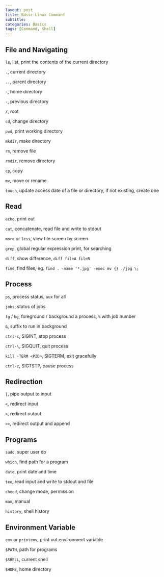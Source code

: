 ```yaml
---
layout: post
title: Basic Linux Command
subtitle: 
categories: Basics 
tags: [Command, Shell]
---
```


## File and Navigating
`ls`, list, print the contents of the current directory

`.`, current directory

`..`, parent directory

`~`, home directory

`-`, previous directory

`/`, root

`cd`, change directory

`pwd`, print working directory

`mkdir`, make directory

`rm`, remove file

`rmdir`, remove directory

`cp`, copy

`mv`, move or rename

`touch`, update access date of a file or directory, if not existing, create one

## Read
`echo`, print out

`cat`, concatenate, read file and write to stdout

`more` or `less`, view file screen by screen

`grep`, global regular expression print, for searching

`diff`, show difference, `diff fileA fileB`

`find`, find files, eg. `find . -name '*.jpg' -exec mv {} ./jpg \;`

## Process
`ps`, process status, `aux` for all

`jobs`, status of jobs

`fg` / `bg`, foreground / background a process, `%` with job number

`&`, suffix to run in background

`ctrl-c`, SIGINT, stop process

`ctrl-\`, SIGQUIT, quit process

`kill -TERM <PID>`, SIGTERM, exit gracefully

`ctrl-z`, SIGTSTP, pause process

## Redirection
`|`, pipe output to input

`<`, redirect input

`>`, redirect output

`>>`, redirect output and append

## Programs
`sudo`, super user do

`which`, find path for a program

`date`, print date and time

`tee`, read input and write to stdout and file

`chmod`, change mode, permission

`man`, manual

`history`, shell history

## Environment Variable
`env` or `printenv`, print out environment variable

`$PATH`, path for programs

`$SHELL`, current shell

`$HOME`, home directory